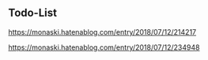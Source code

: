 ## Todo-List
https://monaski.hatenablog.com/entry/2018/07/12/214217

https://monaski.hatenablog.com/entry/2018/07/12/234948